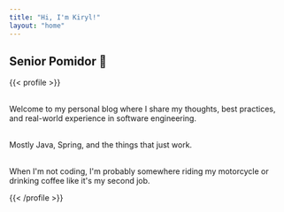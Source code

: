 ```yaml
---
title: "Hi, I'm Kiryl!"
layout: "home"
---
```


## Senior Pomidor 🍅

{{< profile >}}


<br>Welcome to my personal blog where I share my thoughts, best practices, and real-world experience in software engineering.<br>

<br>Mostly Java, Spring, and the things that just work.<br>

<br>When I'm not coding, I'm probably somewhere riding my motorcycle or drinking coffee like it's my second job.<br>

{{< /profile >}}

